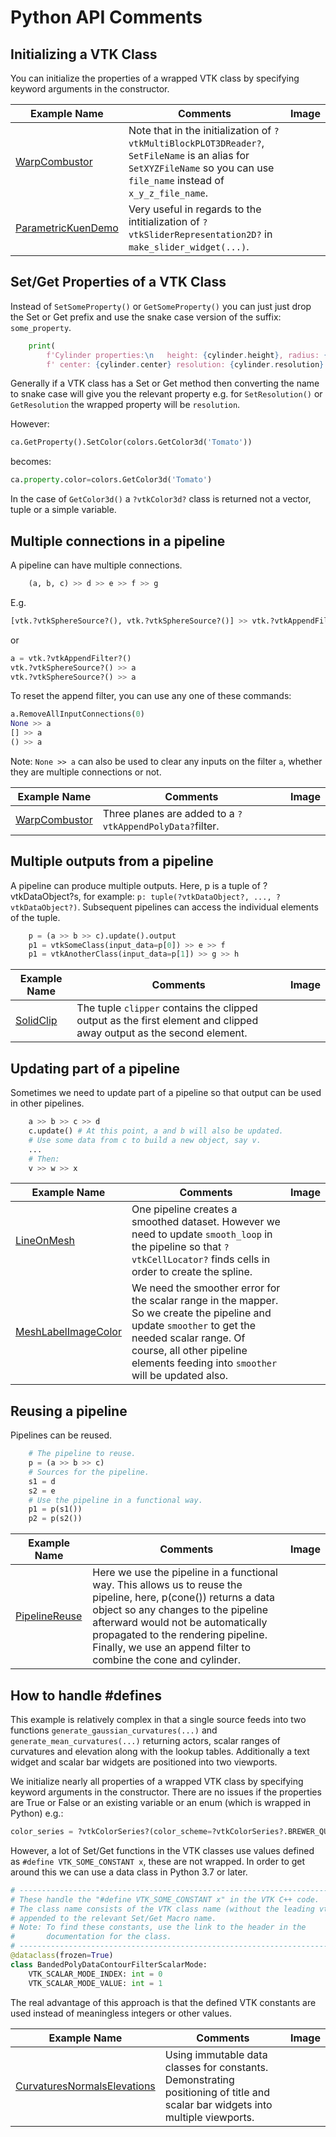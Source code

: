 # Python API Comments

## Initializing a VTK Class

You can initialize the properties of a wrapped VTK class by specifying keyword arguments in the constructor.

| Example Name | Comments | Image |
| -------------- | ---------------------- | ------- |
[WarpCombustor](/PythonicAPI/VisualizationAlgorithms/WarpCombustor) | Note that in the initialization of `?vtkMultiBlockPLOT3DReader?`, `SetFileName` is an alias for `SetXYZFileName` so you can use `file_name` instead of `x_y_z_file_name`.
[ParametricKuenDemo](/PythonicAPI/GeometricObjects/ParametricKuenDemo) | Very useful in regards to the intitialization of `?vtkSliderRepresentation2D?` in `make_slider_widget(...)`.

## Set/Get Properties of a VTK Class

Instead of `SetSomeProperty()` or `GetSomeProperty()` you can just just drop the Set or Get prefix and use the snake case version of the suffix: `some_property`.

``` Python
    print(
        f'Cylinder properties:\n   height: {cylinder.height}, radius: {cylinder.radius},'
        f' center: {cylinder.center} resolution: {cylinder.resolution} capping: {cylinder.capping == 1}')

```

Generally if a VTK class has a Set or Get method then converting the name to snake case will give you the relevant property e.g. for `SetResolution()` or `GetResolution` the wrapped property will be `resolution`.

However:

``` Python
ca.GetProperty().SetColor(colors.GetColor3d('Tomato'))
```

becomes:

``` Python
ca.property.color=colors.GetColor3d('Tomato')
```

In the case of `GetColor3d()` a `?vtkColor3d?` class is returned not a vector, tuple or a simple variable.

## Multiple connections in a pipeline

A pipeline can have multiple connections.

``` Python
    (a, b, c) >> d >> e >> f >> g
```

E.g.

``` Python
[vtk.?vtkSphereSource?(), vtk.?vtkSphereSource?()] >> vtk.?vtkAppendFilter?()
```

or

``` Python
a = vtk.?vtkAppendFilter?()
vtk.?vtkSphereSource?() >> a
vtk.?vtkSphereSource?() >> a
```

To reset the append filter, you can use any one of these commands:

``` Python
a.RemoveAllInputConnections(0)
None >> a
[] >> a
() >> a
```

Note: `None >> a` can also be used to clear any inputs on the filter `a`, whether they are multiple connections or not.

| Example Name | Comments | Image |
| -------------- | ---------------------- | ------- |
[WarpCombustor](/PythonicAPI/VisualizationAlgorithms/WarpCombustor) | Three planes are added to a `?vtkAppendPolyData?`filter.

## Multiple outputs from a pipeline

A pipeline can produce multiple outputs. Here, p is a tuple of ?vtkDataObject?s, for example: `p: tuple(?vtkDataObject?, ..., ?vtkDataObject?)`. Subsequent pipelines can access the individual elements of the tuple.

``` Python
    p = (a >> b >> c).update().output
    p1 = vtkSomeClass(input_data=p[0]) >> e >> f
    p1 = vtkAnotherClass(input_data=p[1]) >> g >> h
```

| Example Name | Comments | Image |
| -------------- | ---------------------- | ------- |
[SolidClip](/PythonicAPI/Meshes/SolidClip) | The tuple `clipper` contains the clipped output as the first element and clipped away output as the second element.

## Updating part of a pipeline

Sometimes we need to update part of a pipeline so that output can be used in other pipelines.

``` Python
    a >> b >> c >> d
    c.update() # At this point, a and b will also be updated.
    # Use some data from c to build a new object, say v.
    ...
    # Then:
    v >> w >> x 
```

| Example Name | Comments | Image |
| -------------- | ---------------------- | ------- |
[LineOnMesh](/PythonicAPI/DataManipulation/LineOnMesh) | One pipeline creates a smoothed dataset. However we need to update `smooth_loop` in the pipeline so that `?vtkCellLocator?` finds cells in order to create the spline.
[MeshLabelImageColor](/PythonicAPI/DataManipulation/MeshLabelImageColor) | We need the smoother error for the scalar range in the mapper. So we create the pipeline and update `smoother` to get the needed scalar range. Of course, all other pipeline elements feeding into `smoother` will be updated also.

## Reusing a pipeline

Pipelines can be reused.

``` Python
    # The pipeline to reuse.
    p = (a >> b >> c)
    # Sources for the pipeline.
    s1 = d
    s2 = e
    # Use the pipeline in a functional way.
    p1 = p(s1())
    p2 = p(s2())
```

| Example Name | Comments | Image |
| -------------- | ---------------------- | ------- |
[PipelineReuse](/PythonicAPI/GeometricObjects/PipelineReuse) | Here we use the pipeline in a functional way. This allows us to reuse the pipeline, here, p(cone()) returns a data object so any changes to the pipeline afterward would not be automatically propagated to the rendering pipeline. Finally, we use an append filter to combine the cone and cylinder.

## How to handle #defines

This example is relatively complex in that a single source feeds into two functions `generate_gaussian_curvatures(...)` and `generate_mean_curvatures(...)` returning actors, scalar ranges of curvatures and elevation along with the lookup tables. Additionally a text widget and scalar bar widgets are positioned into two viewports.

We initialize nearly all properties of a wrapped VTK class by specifying keyword arguments in the constructor. There are no issues if the properties are True or False or an existing variable or an enum (which is wrapped in Python) e.g.:

``` Python
color_series = ?vtkColorSeries?(color_scheme=?vtkColorSeries?.BREWER_QUALITATIVE_SET3)
```

However, a lot of Set/Get functions in the VTK classes use values defined as `#define VTK_SOME_CONSTANT x`, these are not wrapped. In order to get around this we can use a data class in Python 3.7 or later.

``` Python
# -----------------------------------------------------------------------------
# These handle the "#define VTK_SOME_CONSTANT x" in the VTK C++ code.
# The class name consists of the VTK class name (without the leading vtk)
# appended to the relevant Set/Get Macro name.
# Note: To find these constants, use the link to the header in the
#       documentation for the class.
# ------------------------------------------------------------------------------
@dataclass(frozen=True)
class BandedPolyDataContourFilterScalarMode:
    VTK_SCALAR_MODE_INDEX: int = 0
    VTK_SCALAR_MODE_VALUE: int = 1
```

The real advantage of this approach is that the defined VTK constants are used instead of meaningless integers or other values.

| Example Name | Comments | Image |
| -------------- | ---------------------- | ------- |
[CurvaturesNormalsElevations](/PythonicAPI/Visualization/CurvaturesNormalsElevations) | Using immutable data classes for constants.  Demonstrating positioning of title and scalar bar widgets into multiple viewports.
